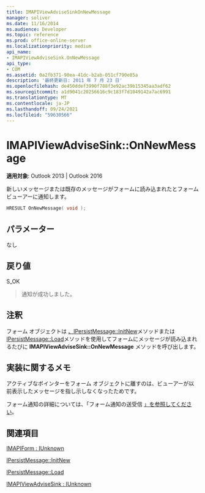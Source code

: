 ```yaml
---
title: IMAPIViewAdviseSinkOnNewMessage
manager: soliver
ms.date: 11/16/2014
ms.audience: Developer
ms.topic: reference
ms.prod: office-online-server
ms.localizationpriority: medium
api_name:
- IMAPIViewAdviseSink.OnNewMessage
api_type:
- COM
ms.assetid: 0a2fb371-90ea-41dc-b2ab-051cf790e85a
description: '最終更新日: 2011 年 7 月 23 日'
ms.openlocfilehash: de450ddef3990f788f3e92ac39b15345aa3adf62
ms.sourcegitcommit: a1d9041c20256616c9c183f7d1049142a7ac6991
ms.translationtype: MT
ms.contentlocale: ja-JP
ms.lasthandoff: 09/24/2021
ms.locfileid: "59630566"
---
```

# <a name="imapiviewadvisesinkonnewmessage"></a>IMAPIViewAdviseSink::OnNewMessage

  
  
**適用対象**: Outlook 2013 | Outlook 2016 
  
新しいメッセージまたは既存のメッセージがフォームに読み込まれたとフォーム ビューアーに通知します。
  
```cpp
HRESULT OnNewMessage( void );
```

## <a name="parameters"></a>パラメーター

なし
  
## <a name="return-value"></a>戻り値

S_OK 
  
> 通知が成功しました。
    
## <a name="remarks"></a>注釈

フォーム オブジェクトは [、IPersistMessage::InitNew](ipersistmessage-initnew.md)メソッドまたは [IPersistMessage::Load](ipersistmessage-load.md)メソッドを使用してフォームにメッセージが読み込まれるたびに **IMAPIViewAdviseSink::OnNewMessage** メソッドを呼び出します。 
  
## <a name="notes-to-implementers"></a>実装に関するメモ

アクティブなポインターをフォーム オブジェクトに離すのは、ビューアーが以前表示したメッセージを指し示しなくなったためです。 
  
フォーム通知の詳細については、「フォーム通知の送受信 [」を参照してください](sending-and-receiving-form-notifications.md)。
  
## <a name="see-also"></a>関連項目



[IMAPIForm : IUnknown](imapiformiunknown.md)
  
[IPersistMessage::InitNew](ipersistmessage-initnew.md)
  
[IPersistMessage::Load](ipersistmessage-load.md)
  
[IMAPIViewAdviseSink : IUnknown](imapiviewadvisesinkiunknown.md)

